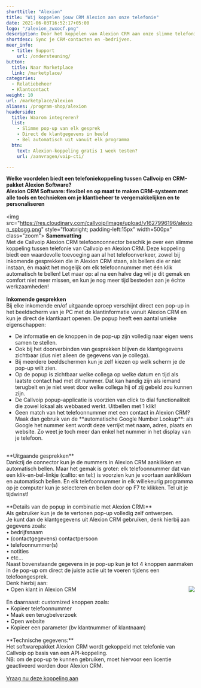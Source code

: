 ```yaml
---
shorttitle: "Alexion"
title: "Wij koppelen jouw CRM Alexion aan onze telefonie"
date: 2021-06-03T16:52:17+05:00
logo: "/alexion_zwxocf.png"
description: Door het koppelen van Alexion CRM aan onze slimme telefonie werk je een stuk efficienter.
shortdesc: Sync je CRM-contacten en -bedrijven.
meer_info:
  - title: Support
    url: /ondersteuning/
button:
  title: Naar Marketplace
  link: /marketplace/
categories:
  - Relatiebeheer
  - Klantcontact
weight: 10
url: /marketplace/alexion
aliases: /program-shop/alexion
headerside:
  title: Waarom integreren?
  list:
    - Slimme pop-up van elk gesprek
    - Direct de klantgegevens in beeld
    - Bel automatisch uit vanuit elk programma
  btn:
    text: Alexion-koppeling gratis 1 week testen?
    url: /aanvragen/voip-cti/

---
```


**Welke voordelen biedt een telefoniekoppeling tussen Callvoip en CRM-pakket Alexion Software?<br>
Alexion CRM Software: flexibel en op maat te maken CRM-systeem met alle tools en technieken om je klantbeheer te vergemakkelijken en te personaliseren**<br>
<br>
<img src="https://res.cloudinary.com/callvoip/image/upload/v1627996196/alexion_spbsgg.png" style="float:right; padding-left:15px" width=500px" class="zoom">
**Samenvatting**<br>
Met de Callvoip Alexion CRM telefoonconnector beschik je over een slimme koppeling tussen telefonie van Callvoip en Alexion CRM. Deze koppeling biedt een waardevolle toevoeging aan al het telefoonverkeer, zowel bij inkomende gesprekken die in Alexion CRM staan, als bellers die er niet instaan, én maakt het mogelijk om elk telefoonnummer met één klik automatisch te bellen! Let maar op: al na een halve dag wil je dit gemak en comfort niet meer missen, en kun je nog meer tijd besteden aan je échte werkzaamheden!<br>
<br>
**Inkomende gesprekken**<br>
Bij elke inkomende en/of uitgaande oproep verschijnt direct een pop-up in het beeldscherm van je PC met de klantinformatie vanuit Alexion CRM en kun je direct de klantkaart openen. De popup heeft een aantal unieke eigenschappen: <br>
<div class="usp-list">
<ul>
<li>De informatie en de knoppen in de pop-up zijn volledig naar eigen wens samen te stellen.</li>
<li>Ook bij het doorverbinden van gesprekken blijven de klantgegevens zichtbaar (dus niet alleen de gegevens van je collega).</li>
<li>Bij meerdere beeldschermen kun je zelf kiezen op welk scherm je de pop-up wilt zien.</li>
<li>Op de popup is zichtbaar welke collega op welke datum en tijd als laatste contact had met dit nummer. Dat kan handig zijn als iemand terugbelt en je niet weet door welke collega hij of zij gebeld zou kunnen zijn.</li>
<li>De Callvoip popup-applicatie is voorzien van click to dial functionaliteit die zowel lokaal als webbased werkt. Uitbellen met 1 klik!</li>
<li>Geen match van het telefoonnummer met een contact in Alexion CRM? Maak dan gebruik van de **automatische Google Number Lookup**: als Google het nummer kent wordt deze verrijkt met naam, adres, plaats en website. Zo weet je toch meer dan enkel het nummer in het display van je telefoon.</li>
</ul>
</div>
<br>
**Uitgaande gesprekken**<br>
Dankzij de connector kun je de nummers in Alexion CRM aanklikken en automatisch bellen. Maar het gemak is groter: elk telefoonnummer dat van een klik-en-bel-linkje (callto: en tel:) is voorzien kun je voortaan aanklikken en automatisch bellen. En elk telefoonnummer in elk willekeurig programma op je computer kun je selecteren en bellen door op F7 te klikken. Tel uit je tijdwinst! <br>
<br>
**Details van de popup in combinatie met Alexion CRM:**<br>
Als gebruiker kun je de te vertonen pop-up volledig zelf ontwerpen. <br>
Je kunt dan de klantgegevens uit Alexion CRM gebruiken, denk hierbij aan gegevens zoals: <br>
• bedrijfsnaam<br>
• (contactgegevens) contactpersoon<br>
• telefoonnummer(s)<br>
• notities<br>
• etc…
<br>
Naast bovenstaande gegevens in je pop-up kun je tot 4 knoppen aanmaken in de pop-up om direct de juiste actie uit te voeren tijdens een telefoongesprek. <br>
Denk hierbij aan:<br><img src="https://res.cloudinary.com/callvoip/image/upload/popup_crm_jmr7fc.png" style="float:right">
• Open klant in Alexion CRM<br>
<br>
En daarnaast: customized knoppen zoals: <br>
• Kopieer telefoonnummer<br>
• Maak een terugbelverzoek<br>
• Open website <br>
• Kopieer een parameter (bv klantnummer of klantnaam) <br>
<br>
**Technische gegevens:**<br>
Het softwarepakket Alexion CRM wordt gekoppeld met telefonie van Callvoip op basis van een API-koppeling.<br>
NB: om de pop-up te kunnen gebruiken, moet hiervoor een licentie geactiveerd worden door Alexion CRM.<br>
<br><a href="/aanvragen/voip-cti/" class="button">Vraag nu deze koppeling aan</a>

                                                     
                                                     
